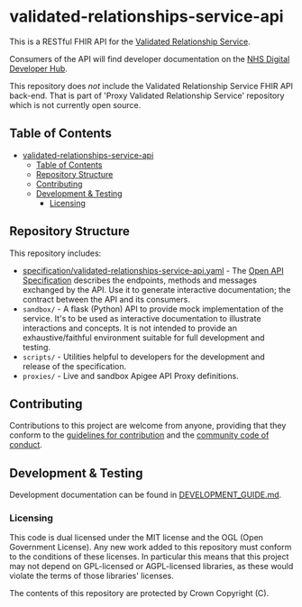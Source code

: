 # validated-relationships-service-api

This is a RESTful FHIR API for the [Validated Relationship Service](https://digital.nhs.uk/developer/api-catalogue/validated-relationship-service).

Consumers of the API will find developer documentation on the [NHS Digital Developer Hub](https://digital.nhs.uk/developer/api-catalogue/validated-relationship-service).

This repository does _not_ include the Validated Relationship Service FHIR API back-end. That is part of 'Proxy Validated Relationship Service' repository which is not currently open source.

## Table of Contents

- [validated-relationships-service-api](#validated-relationships-service-api)
  - [Table of Contents](#table-of-contents)
  - [Repository Structure](#repository-structure)
  - [Contributing](#contributing)
  - [Development \& Testing](#development--testing)
    - [Licensing](#licensing)

## Repository Structure

This repository includes:

-   [specification/validated-relationships-service-api.yaml](./specification/validated-relationships-service-api.yaml) - The [Open API Specification](https://swagger.io/docs/specification/about/) describes the endpoints, methods and messages exchanged by the API. Use it to generate interactive documentation; the contract between the API and its consumers.
-   `sandbox/` - A flask (Python) API to provide mock implementation of the service. It's to be used as interactive documentation to illustrate interactions and concepts. It is not intended to provide an exhaustive/faithful environment suitable for full development and testing.
-   `scripts/` - Utilities helpful to developers for the development and release of the specification.
-   `proxies/` - Live and sandbox Apigee API Proxy definitions.

## Contributing

Contributions to this project are welcome from anyone, providing that they conform to the [guidelines for contribution](./CONTRIBUTING.md) and the [community code of conduct](./CODE_OF_CONDUCT.md).

## Development & Testing

Development documentation can be found in [DEVELOPMENT_GUIDE.md](./DEVELOPMENT_GUIDE.md).

### Licensing

This code is dual licensed under the MIT license and the OGL (Open Government License). Any new work added to this repository must conform to the conditions of these licenses. In particular this means that this project may not depend on GPL-licensed or AGPL-licensed libraries, as these would violate the terms of those libraries' licenses.

The contents of this repository are protected by Crown Copyright (C).
